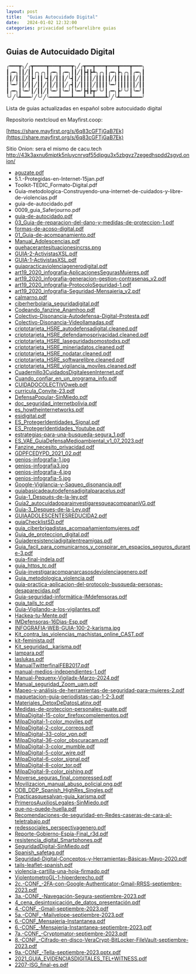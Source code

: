 ```yaml
---
layout: post
title:  "Guias Autocuidado Digital"
date:   2024-01-02 12:32:00
categories: privacidad softwarelibre guias
---
```

## Guias de Autocuidado Digital

╭━━━┳╮╱╭┳━━━━┳━━━┳━━━┳╮╱╭┳━━┳━━━┳━━━┳━━━┳━━━╮
┃╭━╮┃┃╱┃┃╭╮╭╮┃╭━╮┃╭━╮┃┃╱┃┣┫┣┻╮╭╮┃╭━╮┣╮╭╮┃╭━╮┃
┃┃╱┃┃┃╱┃┣╯┃┃╰┫┃╱┃┃┃╱╰┫┃╱┃┃┃┃╱┃┃┃┃┃╱┃┃┃┃┃┃┃╱┃┃
┃╰━╯┃┃╱┃┃╱┃┃╱┃┃╱┃┃┃╱╭┫┃╱┃┃┃┃╱┃┃┃┃╰━╯┃┃┃┃┃┃╱┃┃
┃╭━╮┃╰━╯┃╱┃┃╱┃╰━╯┃╰━╯┃╰━╯┣┫┣┳╯╰╯┃╭━╮┣╯╰╯┃╰━╯┃
╰╯╱╰┻━━━╯╱╰╯╱╰━━━┻━━━┻━━━┻━━┻━━━┻╯╱╰┻━━━┻━━━╯


Lista de guias actualizadas en español sobre autocuidado digital 

Repositorio nextcloud en Mayfirst.coop:

[https://share.mayfirst.org/s/6q83cGFTjGaB7Ek](https://share.mayfirst.org/s/6q83cGFTjGaB7Ek)

Sitio Onion: sera el mismo de cacu.tech http://43k3axnu6mjptk5nluycnryqf55djpgu3x5zbgvz7zegedhspdd2sgyd.onion/


* [aguzate.pdf](https://cacu.tech/guias/guias/aguzate.pdf)
* 5.1.-Protegidas-en-Internet-15jan.pdf
* Toolkit-TEDIC_Formato-Digital.pdf
* Guia-metodologica-Construyendo-una-internet-de-cuidados-y-libre-de-violencias.pdf
* guia-de-autocidado.pdf
* 0009_guia_Saferjourno.pdf
* [guia-de-autocidado.pdf](https://cacu.tech/guias/guia-de-autocidado.pdf)
* [03_Guia-de-reparacion-del-dano-y-medidas-de-proteccion-1.pdf](https://cacu.tech/guias/03_Guia-de-reparacion-del-dano-y-medidas-de-proteccion-1.pdf)
* [formas-de-acoso-digital.pdf](https://cacu.tech/guias/formas-de-acoso-digital.pdf)
* [01_Guia-de-acompanamiento.pdf](https://cacu.tech/guias/01_Guia-de-acompanamiento.pdf)
* [Manual_Adolescencias.pdf](https://cacu.tech/guias/Manual_Adolescencias.pdf)
* [quehacerantesituacionesincrss.png](https://cacu.tech/guias/quehacerantesituacionesincrss.png)
* [GUIA-2-ActivistasXSL.pdf](https://cacu.tech/guias/GUIA-2-ActivistasXSL.pdf)
* [GUIA-1-ActivistasXSL.pdf](https://cacu.tech/guias/GUIA-1-ActivistasXSL.pdf)
* [guiapracticaviolenciagenerodigital.pdf](https://cacu.tech/guiapracticaviolenciagenerodigital.pdf)
* [art19_2020_infografia-AplicacionesSegurasMujeres.pdf](https://cacu.tech/guias/art19_2020_infografia-AplicacionesSegurasMujeres.pdf)
* [art19_2020_infografia-generacion-gestion-contrasenas_v2.pdf](https://cacu.tech/guias/art19_2020_infografia-generacion-gestion-contrasenas_v2.pdf)
* [art19_2020_infografia-ProtocoloSeguridad-1.pdf](https://cacu.tech/guias/art19_2020_infografia-ProtocoloSeguridad-1.pdf)
* [art19_2020_infografia-Seguridad-Mensajeria_v2.pdf](https://cacu.tech/guias/art19_2020_infografia-Seguridad-Mensajeria_v2.pdf)
* [calmarno.pdf](https://cacu.tech/guias/calmarno.pdf)
* [ciberherbolaria_seguridadigital.pdf](https://cacu.tech/guias/ciberherbolaria_seguridadigital.pdf)
* [Codeando_fanzine_Anamhoo.pdf](https://cacu.tech/guias/Codeando_fanzine_Anamhoo.pdf)
* [Colectivo-Disonancia-Autodefensa-Digital-Protesta.pdf](https://cacu.tech/guias/Colectivo-Disonancia-Autodefensa-Digital-Protesta.pdf)
* [Colectivo-Disonancia-Videollamadas.pdf](https://cacu.tech/guias/Colectivo-Disonancia-Videollamadas.pdf)
* [criptotarjeta_HSRE_autodefensadigital.cleaned.pdf](https://cacu.tech/guias/criptotarjeta_HSRE_autodefensadigital.cleaned.pdf)
* [criptotarjeta_HSRE_defendamosprivacidad.cleaned.pdf](https://cacu.tech/guias/criptotarjeta_HSRE_defendamosprivacidad.cleaned.pdf)
* [criptotarjeta_HSRE_laseguridadsomostodxs.pdf](https://cacu.tech/guias/criptotarjeta_HSRE_laseguridadsomostodxs.pdf)
* [criptotarjeta_HSRE_mineriadatos.cleaned.pdf](https://cacu.tech/guias/criptotarjeta_HSRE_mineriadatos.cleaned.pdf)
* [criptotarjeta_HSRE_nodatar.cleaned.pdf](https://cacu.tech/guias/criptotarjeta_HSRE_nodatar.cleaned.pdf)
* [criptotarjeta_HSRE_softwarelibre.cleaned.pdf](https://cacu.tech/guias/criptotarjeta_HSRE_softwarelibre.cleaned.pdf)
* [criptotarjeta_HSRE_vigilancia_moviles.cleaned.pdf](https://cacu.tech/guias/criptotarjeta_HSRE_vigilancia_moviles.cleaned.pdf)
* [Cuadernillo3CuidadosDigitalesenInternet.pdf](https://cacu.tech/guias/Cuadernillo3CuidadosDigitalesenInternet.pdf)
* [Cuando_confiar_en_un_programa_info.pdf](https://cacu.tech/guias/Cuando_confiar_en_un_programa_info.pdf)
* [CUIDADOCOLECTIVOweb.pdf](https://cacu.tech/guias/CUIDADOCOLECTIVOweb.pdf)
* [curricula_Convite-23.pdf](https://cacu.tech/guias/curricula_Convite-23.pdf)
* [DefensaPopular-SinMiedo.pdf](https://cacu.tech/guias/DefensaPopular-SinMiedo.pdf)
* [doc_seguridad_internetbolivia.pdf](https://cacu.tech/guias/doc_seguridad_internetbolivia.pdf)
* [es_howtheinternetworks.pdf](https://cacu.tech/guias/es_howtheinternetworks.pdf)
* [esidigital.pdf](https://cacu.tech/guias/esidigital.pdf)
* [ES_ProtegerIdentidades_Signal.pdf](https://cacu.tech/guias/ES_ProtegerIdentidades_Signal.pdf)
* [ES_ProtegerIdentidades_Youtube.pdf](https://cacu.tech/guias/ES_ProtegerIdentidades_Youtube.pdf)
* [estrategias-para-una-busqueda-segura_1.pdf](https://cacu.tech/guias/estrategias-para-una-busqueda-segura_1.pdf)
* [ES_VAE_GuiaDefensaMedioambiental_v1_07_2023.pdf](https://cacu.tech/guias/ES_VAE_GuiaDefensaMedioambiental_v1_07_2023.pdf)
* [Fanzine_necesito_privacidad.pdf](https://cacu.tech/guias/Fanzine_necesito_privacidad.pdf)
* [GDPFCEDYPD_2021_02.pdf](https://cacu.tech/guias/GDPFCEDYPD_2021_02.pdf)
* [genios-infografia-1.jpg](https://cacu.tech/guias/genios-infografia-1.jpg)
* [genios-infografia3.jpg](https://cacu.tech/guias/genios-infografia3.jpg)
* [genios-infografia-4.jpg](https://cacu.tech/guias/genios-infografia-4.jpg)
* [genios-infografia-5.jpg](https://cacu.tech/guias/genios-infografia-5.jpg)
* [Google-Vigilancia-y-Saqueo_disonancia.pdf](https://cacu.tech/guias/Google-Vigilancia-y-Saqueo_disonancia.pdf)
* [guiabasicadeautodefensadigitalparacelus.pdf](https://cacu.tech/guias/guiabasicadeautodefensadigitalparacelus.pdf)
* [Guia-1_Después-de-la-ley.pdf](https://cacu.tech/guias/Guia-1_Después-de-la-ley.pdf)
* [Guía2_autocuidadoparainvestigaresqueacompananVG.pdf](https://cacu.tech/guias/Guía2_autocuidadoparainvestigaresqueacompananVG.pdf)
* [Guia-3_Despues-de-la-Ley.pdf](https://cacu.tech/guias/Guia-3_Despues-de-la-Ley.pdf)
* [GUIAADOLESCENTESREDUCIDA2.pdf](https://cacu.tech/guias/GUIAADOLESCENTESREDUCIDA2.pdf)
* [guiaChecklistSD.pdf](https://cacu.tech/guias/guiaChecklistSD.pdf)
* [guia_ciberbrigadistas_acompañamientomujeres.pdf](https://cacu.tech/guias/guia_ciberbrigadistas_acompañamientomujeres.pdf)
* [Guia_de_proteccion_digital.pdf](https://cacu.tech/guias/Guia_de_proteccion_digital.pdf)
* [Guíaderesistenciadigitalentreamigas.pdf](https://cacu.tech/guias/Guíaderesistenciadigitalentreamigas.pdf)
* [Guia_facil_para_comunicarnos_y_conspirar_en_espacios_seguros_durante-3.pdf](https://cacu.tech/guias/Guia_facil_para_comunicarnos_y_conspirar_en_espacios_seguros_durante-3.pdf)
* [guia-final-indela.pdf](https://cacu.tech/guias/guia-final-indela.pdf)
* [guia_https_tc.pdf](https://cacu.tech/guias/guia_https_tc.pdf)
* [Guía-investigaracompanarcasosdeviolenciagenero.pdf](https://cacu.tech/guias/Guía-investigaracompanarcasosdeviolenciagenero.pdf)
* [Guia_metodologica_violencia.pdf](https://cacu.tech/guias/Guia_metodologica_violencia.pdf)
* [guia-practica-aplicacion-del-protocolo-busqueda-personas-desaparecidas.pdf](https://cacu.tech/guias/guia-practica-aplicacion-del-protocolo-busqueda-personas-desaparecidas.pdf)
* [Guia-seguridad-informática-IMdefensoras.pdf](https://cacu.tech/guias/Guia-seguridad-informática-IMdefensoras.pdf)
* [guia_tails_tc.pdf](https://cacu.tech/guias/guia_tails_tc.pdf)
* [Guia-Vigilando-a-los-vigilantes.pdf](https://cacu.tech/guias/Guia-Vigilando-a-los-vigilantes.pdf)
* [Hackea-tu-Mente.pdf](https://cacu.tech/guias/Hackea-tu-Mente.pdf)
* [IMDefensoras-16Dias-Esp.pdf](https://cacu.tech/guias/IMDefensoras-16Dias-Esp.pdf)
* [INFOGRAFIA-WEB-GUIA-100-2-karisma.jpg](https://cacu.tech/guias/INFOGRAFIA-WEB-GUIA-100-2-karisma.jpg)
* [Kit_contra_las_violencias_machistas_online_CAST.pdf](https://cacu.tech/guias/Kit_contra_las_violencias_machistas_online_CAST.pdf)
* [kit-feminista.pdf](https://cacu.tech/guias/kit-feminista.pdf)
* [Kit_seguridad__karisma.pdf](https://cacu.tech/guias/Kit_seguridad__karisma.pdf)
* [lampara.pdf](https://cacu.tech/guias/lampara.pdf)
* [laslukas.pdf](https://cacu.tech/guias/laslukas.pdf)
* [ManualTwitterfinalFEB2017.pdf](https://cacu.tech/ManualTwitterfinalFEB2017.pdf)
* [manual-medios-independientes-1.pdf](https://cacu.tech/guias/manual-medios-independientes-1.pdf)
* [Manual-Pequenx-Vigiladx-Marzo-2024.pdf](https://cacu.tech/guias/Manual-Pequenx-Vigiladx-Marzo-2024.pdf)
* [Manual_seguridad_Zoom_uam.pdf](https://cacu.tech/guias/Manual_seguridad_Zoom_uam.pdf)
* [Mapeo-y-análisis-de-herramientas-de-seguridad-para-mujeres-2.pdf](https://cacu.tech/guias/Mapeo-y-análisis-de-herramientas-de-seguridad-para-mujeres-2.pdf)
* [maquetacion-guia-periodistas-cap-1-2-3.pdf](https://cacu.tech/guias/maquetacion-guia-periodistas-cap-1-2-3.pdf)
* [Materiales_DetoxDeDatosLatinx.pdf](https://cacu.tech/guias/Materiales_DetoxDeDatosLatinx.pdf)
* [Medidas-de-proteccion-personales-guate.pdf](https://cacu.tech/guias/Medidas-de-proteccion-personales-guate.pdf)
* [MilpaDigital-15-color_firefoxcomplementos.pdf](https://cacu.tech/guias/MilpaDigital-15-color_firefoxcomplementos.pdf)
* [MilpaDigital-1-color_moviles.pdf](https://cacu.tech/guias/MilpaDigital-1-color_moviles.pdf)
* [MilpaDigital-2-color_correos.pdf](https://cacu.tech/guias/MilpaDigital-2-color_correos.pdf)
* [MilpaDigital-33-color_vpn.pdf](https://cacu.tech/guias/MilpaDigital-2-color_correos.pdf)
* [MilpaDigital-36-color_obscuracam.pdf](https://cacu.tech/guias/MilpaDigital-36-color_obscuracam.pdf)
* [MilpaDigital-3-color_mumble.pdf](https://cacu.tech/guias/MilpaDigital-3-color_mumble.pdf)
* [MilpaDigital-5-color_wire.pdf](https://cacu.tech/guias/MilpaDigital-5-color_wire.pdf)
* [MilpaDigital-6-color_signal.pdf](https://cacu.tech/guias/MilpaDigital-6-color_signal.pdf)
* [MilpaDigital-8-color_tor.pdf](https://cacu.tech/guias/MilpaDigital-8-color_tor.pdf)
* [MilpaDigital-9-color_pishing.pdf](https://cacu.tech/guias/MilpaDigital-9-color_pishing.pdf)
* [Moverse_seguras_final_compressed.pdf](https://cacu.tech/guias/Moverse_seguras_final_compressed.pdf)
* [Movilizacion_manual_abuso_policial.png.pdf](https://cacu.tech/guias/Movilizacion_manual_abuso_policial.png.pdf)
* [ODB_DDP_Spanish_HighRes_Singles.pdf](https://cacu.tech/guias/ODB_DDP_Spanish_HighRes_Singles.pdf)
* [Practicasquesalvan-guia_karisma.pdf](https://cacu.tech/guias/Practicasquesalvan-guia_karisma.pdf)
* [PrimerosAuxiliosLegales-SinMiedo.pdf](PrimerosAuxiliosLegales-SinMiedo.pdf)
* [que-no-quede-huella.pdf](https://cacu.tech/guias/que-no-quede-huella.pdf)
* [Recomendaciones-de-seguridad-en-Redes-caseras-de-cara-al-teletrabajo.pdf](https://cacu.tech/guias/Recomendaciones-de-seguridad-en-Redes-caseras-de-cara-al-teletrabajo.pdf)
* [redessociales_perspectivagenero.pdf](https://cacu.tech/guias/redessociales_perspectivagenero.pdf)
* [Reporte-Gobierno-Espía-Final_r3d.pdf](https://cacu.tech/guias/Reporte-Gobierno-Espía-Final_r3d.pdf)
* [resistencia_digital_Smartphones.pdf](https://cacu.tech/guias/resistencia_digital_Smartphones.pdf)
* [SeguridadDigital-SinMiedo.pdf](https://cacu.tech/SeguridadDigital-SinMiedo.pdf)
* [Spanish_safetag.pdf](https://cacu.tech/guias/Spanish_safetag.pdf)
* [Seguridad-Digital-Conceptos-y-Herramientas-Básicas-Mayo-2020.pdf](https://cacu.tech/Seguridad-Digital-Conceptos-y-Herramientas-Básicas-Mayo-2020.pdf)
* [tails-leaflet-spanish.pdf](https://cacu.tech/guias/tails-leaflet-spanish.pdf)
* [violencia-cartilla-una-hoja-firmado.pdf](https://cacu.tech/guias/violencia-cartilla-una-hoja-firmado.pdf)
* [ViolentometroGL-1-hiperderecho.pdf](https://cacu.tech/guias/ViolentometroGL-1-hiperderecho.pdf)
* [2c.-CONF_-2FA-con-Google-Authenticator-Gmail-RRSS-septiembre-2023.pdf](2c.-CONF_-2FA-con-Google-Authenticator-Gmail-RRSS-septiembre-2023.pdf)
* [3a.-CONF_-Navegación-Segura-septiembre-2023.pdf](https://cacu.tech/V3a.-CONF_-Navegación-Segura-septiembre-2023.pdf)
* [4_cena_desintoxicación_de_datos_presentación.pdf](https://cacu.tech/V4_cena_desintoxicación_de_datos_presentación.pdf)
* [4.-CONF_-Gmail-septiembre-2023.pdf](https://cacu.tech/V4.-CONF_-Gmail-septiembre-2023.pdf)
* [5a.-CONF_-Mailvelope-septiembre-2023.pdf](https://cacu.tech/V5a.-CONF_-Mailvelope-septiembre-2023.pdf)
* [6.-CONF_Mensajeria-Instantanea.pdf](https://cacu.tech/V6.-CONF_Mensajeria-Instantanea.pdf)
* [6.-CONF_-Mensajeria-Instantanea-septiembre-2023.pdf](https://cacu.tech/guias/6.-CONF_-Mensajeria-Instantanea-septiembre-2023.pdf)
* [7a.-CONF_-Cryptomator-septiembre-2023.pdf](https://cacu.tech/guias/7a.-CONF_-Cryptomator-septiembre-2023.pdf)
* [8.-CONF_-Cifrado-en-disco-VeraCrypt-BitLocker-FileVault-septiembre-2023.pdf](https://cacu.tech/guias/8.-CONF_-Cifrado-en-disco-VeraCrypt-BitLocker-FileVault-septiembre-2023.pdf)
* [9a.-CONF_-Tella-septiembre-2023.pptx.pdf](https://cacu.tech/guias/9a.-CONF_-Tella-septiembre-2023.pptx.pdf)
* [2021_GUIA_EVIDENCIASDIGITALES_TEL+WITNESS.pdf](https://cacu.tech/guias/2021_GUIA_EVIDENCIASDIGITALES_TEL+WITNESS.pdf)
* [2207-ISG_final-es.pdf](https://cacu.tech/guias/2207-ISG_final-es.pdf)
